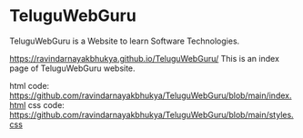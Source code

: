 # TeluguWebGuru
TeluguWebGuru is a Website to learn Software Technologies.


https://ravindarnayakbhukya.github.io/TeluguWebGuru/
This is an index page of TeluguWebGuru website.

html code: https://github.com/ravindarnayakbhukya/TeluguWebGuru/blob/main/index.html
css code: https://github.com/ravindarnayakbhukya/TeluguWebGuru/blob/main/styles.css
